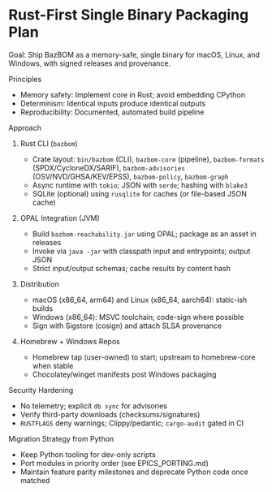 # Rust-First Single Binary Packaging Plan

Goal: Ship BazBOM as a memory-safe, single binary for macOS, Linux, and Windows, with signed releases and provenance.

Principles
- Memory safety: Implement core in Rust; avoid embedding CPython
- Determinism: Identical inputs produce identical outputs
- Reproducibility: Documented, automated build pipeline

Approach
1) Rust CLI (`bazbom`)
   - Crate layout: `bin/bazbom` (CLI), `bazbom-core` (pipeline), `bazbom-formats` (SPDX/CycloneDX/SARIF), `bazbom-advisories` (OSV/NVD/GHSA/KEV/EPSS), `bazbom-policy`, `bazbom-graph`
   - Async runtime with `tokio`; JSON with `serde`; hashing with `blake3`
   - SQLite (optional) using `rusqlite` for caches (or file-based JSON cache)

2) OPAL Integration (JVM)
   - Build `bazbom-reachability.jar` using OPAL; package as an asset in releases
   - Invoke via `java -jar` with classpath input and entrypoints; output JSON
   - Strict input/output schemas; cache results by content hash

3) Distribution
   - macOS (x86_64, arm64) and Linux (x86_64, aarch64): static-ish builds
   - Windows (x86_64): MSVC toolchain; code-sign where possible
   - Sign with Sigstore (cosign) and attach SLSA provenance

4) Homebrew + Windows Repos
   - Homebrew tap (user-owned) to start; upstream to homebrew-core when stable
   - Chocolatey/winget manifests post Windows packaging

Security Hardening
- No telemetry; explicit `db sync` for advisories
- Verify third-party downloads (checksums/signatures)
- `RUSTFLAGS` deny warnings; Clippy/pedantic; `cargo-audit` gated in CI

Migration Strategy from Python
- Keep Python tooling for dev-only scripts
- Port modules in priority order (see EPICS_PORTING.md)
- Maintain feature parity milestones and deprecate Python code once matched

